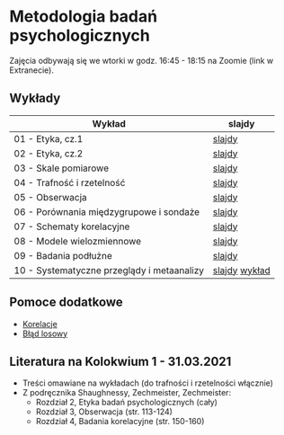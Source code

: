 # Metodologia badań psychologicznych

Zajęcia odbywają się we wtorki w godz. 16:45 - 18:15 na Zoomie (link w Extranecie).

## Wykłady

Wykład | slajdy
------ | --------
01 - Etyka, cz.1 | [slajdy](l01.html)
02 - Etyka, cz.2 | [slajdy](l02.html)
03 - Skale pomiarowe | [slajdy](l03.html)
04 - Trafność i rzetelność | [slajdy](l04.html)
05 - Obserwacja | [slajdy](l05.html)
06 - Porównania międzygrupowe i sondaże | [slajdy](l06.html)
07 - Schematy korelacyjne | [slajdy](l07.html)
08 - Modele wielozmiennowe | [slajdy](l08.html)
09 - Badania podłużne | [slajdy](l09.html)
10 - Systematyczne przeglądy i metaanalizy | [slajdy](l09.html) [wykład](https://youtu.be/F75RV6q3Mdg)



## Pomoce dodatkowe

- [Korelacje](notebooks/korelacje)
- [Błąd losowy](notebooks/blad_losowy)

## Literatura na Kolokwium 1 - 31.03.2021

- Treści omawiane na wykładach (do trafności i rzetelności włącznie)
- Z podręcznika Shaughnessy, Zechmeister, Zechmeister:
  - Rozdział 2, Etyka badań psychologicznych (cały)
  - Rozdział 3, Obserwacja (str. 113-124)
  - Rozdział 4, Badania korelacyjne (str. 150-160)

<!-- 
02 - Hipotezy, zmienne i inne podstawowe pojęcia | [slajdy](w02.html)
03 - Różnice pomiędzy grupami i korelacje | [slajdy](w03_old.html)
04 - Eksperymenty | [slajdy](w04.html)
05 - Plany badawcze | [slajdy](w05.html)
06 - Etyka w badaniach | [slajdy](w06.html)
07 - Komunikacja w nauce | [slajdy](w07.html) -->

